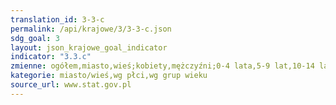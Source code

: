 ```yaml
---
translation_id: 3-3-c
permalink: /api/krajowe/3/3-3-c.json
sdg_goal: 3
layout: json_krajowe_goal_indicator
indicator: "3.3.c"
zmienne: ogółem,miasto,wieś;kobiety,mężczyźni;0-4 lata,5-9 lat,10-14 lat,15-19 lat,20-29 lat,30-39 lat,40-49 lat,50-59 lat,60-69 lat,70-79 lat,80 lat i więcej
kategorie: miasto/wieś,wg płci,wg grup wieku
source_url: www.stat.gov.pl
---
```

